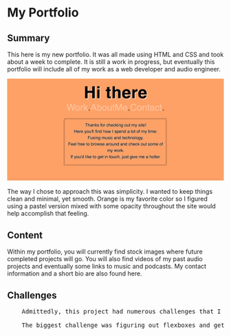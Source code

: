 <h1>
    My Portfolio
</h1>

<h2>
    Summary
</h2>

<p>
    This here is my new portfolio. It was all made using HTML and CSS and took about a week to complete. It is still a work in progress, but eventually this portfolio will include all of my work as a web developer and audio engineer.
</p>

<img src="Screen Shot 2020-10-24 at 12.45.48 AM.png">

<p>
    The way I chose to approach this was simplicity. I wanted to keep things clean and minimal, yet smooth. Orange is my favorite color so I figured using a pastel version mixed with some opacity throughout the site would help accomplish that feeling.
</p>

<h2>
    Content
</h2>

<p>
    Within my portfolio, you will currently find stock images where future completed projects will go. You will also find videos of my past audio projects and eventually some links to music and podcasts. My contact information and a short bio are also found here.
</p>

<h2>
    Challenges
</h2>

<pre>
    Admittedly, this project had numerous challenges that I encountered (and am still encountering). First of all, getting the format to sit where I wanted it to was a challenge within itself. It took a lot of time figuring out the best way to positions elements. I am actually still working changing up the layout of my app links.

    The biggest challenge was figuring out flexboxes and getting the page to fit correctly on all devices and screen sizes. For some reason, I wasn't able to get it right. Part of me really wantsto start over and figure out where I went wrong with flexboxes, but I will continue troubleshooting to see if I can get to the bottom of it.
</pre>